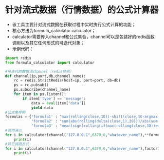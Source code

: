 # 针对流式数据（行情数据）的公式计算器
- 该工具主要针对流式数据在获取过程中实时执行公式计算的功能；
- 核心方法为formula_calculator.calculator；
- calculator需要传入channel和公式集合，channel可以是包装好的redis函数调用以及其它任何形式的可迭代对象；
- 示例代码：

```python
import redis
from formula_calculator import calculator

#可迭代的数据流channel（redis样例）
def channel(ip,port,db,channel_name):
    rc = redis.StrictRedis(host=ip, port=port, db=db)
    ps = rc.pubsub()
    ps.subscribe(channel_name)
    for item in ps.listen():
        if item['type'] == 'message':
            data = eval(item['data'])
            yield data
#公式集样例
formulas = {'formula1' : "max(rolling(close,10))-shift(close,10-argmax(rolling(close,10)))",
            'formula2' : "sum(abs(rolling(delta(close,1),20)))/abs(sum(rolling(delta(close,1),20)))-trace(close,20)",
            'formula3' : "mean(sign(rolling(if(max(rolling(close,30))>=min(rolling(close,30)),1,-1),30)))"}
#调用演示
for i in calculator(channel("127.0.0.1",6379,0,"whatever_name"),**formulas):
    print(i)
#其它调用方式
for i in calculator(channel("127.0.0.1",6379,0,"whatever_name"),factor1="sum(abs(rolling(delta(close,1),20)))/abs(sum(rolling(delta(close,1),20)))-trace(close,20)"):
    print(i)
```
